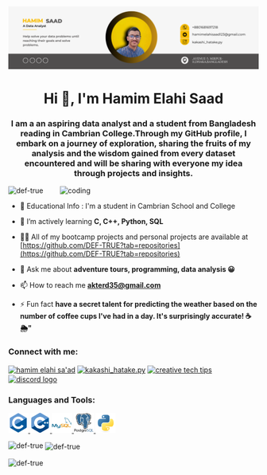 ![logo](https://github.com/DEF-TRUE/DEF-TRUE/blob/main/Yellow%20%26%20Black%20Geometric%20Personal%20Branding%20LinkedIn%20Banner.png)

<h1 align="center">Hi 👋, I'm Hamim Elahi Saad</h1>
<h3 align="center">I am a an aspiring  data analyst and a student from Bangladesh reading in Cambrian College.Through my GitHub profile, I embark on a journey of exploration, sharing the fruits of my analysis and the wisdom gained from every dataset encountered and will be sharing with everyone my idea through projects and insights.</h3>

 <img align="right" alt="coding" width="400" src="https://user-images.githubusercontent.com/55389276/140866485-8fb1c876-9a8f-4d6a-98dc-08c4981eaf70.gif">                                                                                                                                                                                                                                                                                                                                                                                                                      
<p align="left"> <img src="https://komarev.com/ghpvc/?username=def-true&label=Profile%20views&color=0e75b6&style=flat" alt="def-true" /> </p>

    
- 📜 Educational Info : I'm a student in Cambrian School and College

- 🌱 I’m actively learning **C, C++, Python, SQL**

- 👨‍💻 All of my bootcamp projects and personal projects are available at [https://github.com/DEF-TRUE?tab=repositories](https://github.com/DEF-TRUE?tab=repositories)

- 💬 Ask me about **adventure tours, programming, data analysis 😀**

- 📫 How to reach me **akterd35@gmail.com**

- ⚡ Fun fact **have a secret talent for predicting the weather based on the number of coffee cups I've had in a day. It's surprisingly accurate! ☕️🌦️"**

<h3 align="left">Connect with me:</h3>
<p align="left">

<a href="https://fb.com/hamim elahi sa'ad" target="blank"><img align="center" src="https://raw.githubusercontent.com/rahuldkjain/github-profile-readme-generator/master/src/images/icons/Social/facebook.svg" alt="hamim elahi sa'ad" height="30" width="40" /></a>
<a href="https://instagram.com/kakashi_hatake.py" target="blank"><img align="center" src="https://raw.githubusercontent.com/rahuldkjain/github-profile-readme-generator/master/src/images/icons/Social/instagram.svg" alt="kakashi_hatake.py" height="30" width="40" /></a>
<a href="https://www.youtube.com/c/creative tech tips" target="blank"><img align="center" src="https://raw.githubusercontent.com/rahuldkjain/github-profile-readme-generator/master/src/images/icons/Social/youtube.svg" alt="creative tech tips" height="30" width="40" /></a>
<a href="https://discord.com/channels/@me/1228751373760462980" target="_blank">
    <img align="center"  src="https://raw.githubusercontent.com/maurodesouza/profile-readme-generator/master/src/assets/icons/social/discord/default.svg" width="40" height="30" alt="discord logo"  />
  </a>
</p>


<h3 align="left">Languages and Tools:</h3>
<p align="left"> <a href="https://www.cprogramming.com/" target="_blank" rel="noreferrer"> <img src="https://raw.githubusercontent.com/devicons/devicon/master/icons/c/c-original.svg" alt="c" width="40" height="40"/> </a> <a href="https://www.w3schools.com/cpp/" target="_blank" rel="noreferrer"> <img src="https://raw.githubusercontent.com/devicons/devicon/master/icons/cplusplus/cplusplus-original.svg" alt="cplusplus" width="40" height="40"/> </a> <a href="https://www.mysql.com/" target="_blank" rel="noreferrer"> <img src="https://raw.githubusercontent.com/devicons/devicon/master/icons/mysql/mysql-original-wordmark.svg" alt="mysql" width="40" height="40"/> </a> <a href="https://www.postgresql.org" target="_blank" rel="noreferrer"> <img src="https://raw.githubusercontent.com/devicons/devicon/master/icons/postgresql/postgresql-original-wordmark.svg" alt="postgresql" width="40" height="40"/> </a> <a href="https://www.python.org" target="_blank" rel="noreferrer"> <img src="https://raw.githubusercontent.com/devicons/devicon/master/icons/python/python-original.svg" alt="python" width="40" height="40"/> </a> </p>

<p><img align="left" src="https://github-readme-stats.vercel.app/api/top-langs?username=def-true&show_icons=true&locale=en&layout=compact" alt="def-true" /></p>

<p>&nbsp;<img align="center" src="https://github-readme-stats.vercel.app/api?username=def-true&show_icons=true&locale=en" alt="def-true" /></p>

<p><img align="center" src="https://github-readme-streak-stats.herokuapp.com/?user=def-true&" alt="def-true" /></p>

